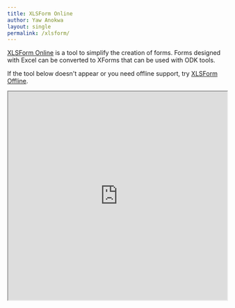 ```yaml
---
title: XLSForm Online
author: Yaw Anokwa
layout: single
permalink: /xlsform/
---
```


[XLSForm Online](https://docs.opendatakit.org/xlsform/) is a tool to simplify the creation of forms. Forms designed with Excel can be converted to XForms that can be used with ODK tools.

If the tool below doesn't appear or you need offline support, try [XLSForm Offline](https://github.com/opendatakit/xlsform-offline/releases).

<p><iframe src="https://xlsform.opendatakit.org" height="480" width="100%" onerror="(function() { window.location.protocol = 'https'; })()"></iframe></p>